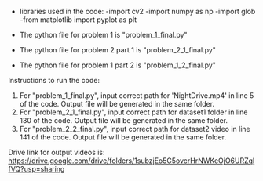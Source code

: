 - libraries used in the code:
	-import cv2
	-import numpy as np
	-import glob
	-from matplotlib import pyplot as plt

- The python file for problem 1 is "problem_1_final.py"
- The python file for problem 2 part 1 is "problem_2_1_final.py"
- The python file for problem 1 part 2 is "problem_1_2_final.py"

Instructions to run the code:
1. For "problem_1_final.py", input correct path for 'NightDrive.mp4' in line 5 of the code. Output file will be generated in the same folder.
2. For "problem_2_1_final.py", input correct path for dataset1 folder in line 130 of the code. Output file will be generated in the same folder.
3. For "problem_2_2_final.py", input correct path for dataset2 video in line 141 of the code. Output file will be generated in the same folder.


Drive link for output videos is: https://drive.google.com/drive/folders/1subzjEo5C5ovcrHrNWKeOjO6URZqlfVQ?usp=sharing